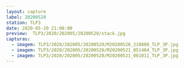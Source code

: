 ```yaml
---
layout: capture
label: 20200520
station: TLP3
date: 2020-05-20 21:08:00
preview:  TLP3/2020/202005/20200520/stack.jpg
capturas:
  - imagem: TLP3/2020/202005/20200520/M20200520_210800_TLP_3P.jpg
  - imagem: TLP3/2020/202005/20200520/M20200521_051404_TLP_3P.jpg
  - imagem: TLP3/2020/202005/20200520/M20200521_081011_TLP_3P.jpg
---
```


